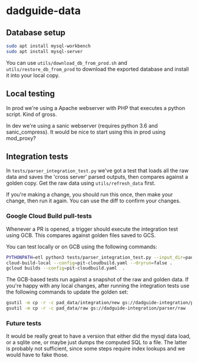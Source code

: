 # dadguide-data

## Database setup

```bash
sudo apt install mysql-workbench
sudo apt install mysql-server

```

You can use `utils/download_db_from_prod.sh` and `utils/restore_db_from_prod` to download the
exported database and install it into your local copy.


## Local testing

In prod we're using a Apache webserver with PHP that executes a python script. Kind of gross.

In dev we're using a sanic webserver (requires python 3.6 and sanic_compress). It would be nice
to start using this in prod using mod_proxy? 

## Integration tests

In `tests/parser_integration_test.py` we've got a test that loads all the raw data and saves the
'cross server' parsed outputs, then compares against a golden copy. Get the raw data using
`utils/refresh_data` first.

If you're making a change, you should run this once, then make your change, then run it again.
You can use the diff to confirm your changes.

### Google Cloud Build pull-tests

Whenever a PR is opened, a trigger should execute the integration test using GCB. This compares
against golden files saved to GCS.

You can test locally or on GCB using the following commands:

```bash
PYTHONPATH=etl python3 tests/parser_integration_test.py --input_dir=pad_data/raw --output_dir=pad_data/integration
cloud-build-local --config=pit-cloudbuild.yaml --dryrun=false .
gcloud builds --config=pit-cloudbuild.yaml  .
```

The GCB-based tests run against a snapshot of the raw and golden data. If you're happy with any
local changes, after running the integration tests use the following commands to update the
golden set:

```bash
gsutil -m cp -r -c pad_data/integration/new gs://dadguide-integration/parser/golden
gsutil -m cp -r -c pad_data/raw gs://dadguide-integration/parser/raw
```

### Future tests

It would be really great to have a version that either did the mysql data load, or a sqlite one, or
maybe just dumps the computed SQL to a file. The latter is probably not sufficient, since some steps
require index lookups and we would have to fake those.